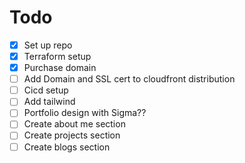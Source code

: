 # Todo

- [x] Set up repo
- [x] Terraform setup
- [x] Purchase domain
- [ ] Add Domain and SSL cert to cloudfront distribution
- [ ] Cicd setup
- [ ] Add tailwind
- [ ] Portfolio design with Sigma??
- [ ] Create about me section
- [ ] Create projects section
- [ ] Create blogs section
